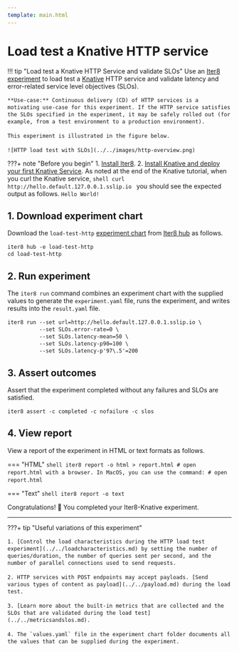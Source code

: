 ```yaml
---
template: main.html
---
```


# Load test a Knative HTTP service

!!! tip "Load test a Knative HTTP Service and validate SLOs"
    Use an [Iter8 experiment](../../../../getting-started/concepts.md#what-is-an-iter8-experiment) to load test a [Knative](https://knative.dev/) HTTP service and validate latency and error-related service level objectives (SLOs).

    **Use-case:** Continuous delivery (CD) of HTTP services is a motivating use-case for this experiment. If the HTTP service satisfies the SLOs specified in the experiment, it may be safely rolled out (for example, from a test environment to a production environment).
    
    This experiment is illustrated in the figure below.

    ![HTTP load test with SLOs](../../images/http-overview.png)


???+ note "Before you begin"
    1. [Install Iter8](../../../../getting-started/install.md).
    2. [Install Knative and deploy your first Knative Service](https://knative.dev/docs/getting-started/first-service/). As noted at the end of the Knative tutorial, when you curl the Knative service,
    ```shell
    curl http://hello.default.127.0.0.1.sslip.io
    ```
    you should see the expected output as follows.
    ```
    Hello World!
    ```


## 1. Download experiment chart
Download the `load-test-http` [experiment chart](../../../../getting-started/concepts.md#experiment-chart) from [Iter8 hub](../../../../getting-started/concepts.md#iter8-hub) as follows.

```shell
iter8 hub -e load-test-http
cd load-test-http
```

## 2. Run experiment
The `iter8 run` command combines an experiment chart with the supplied values to generate the `experiment.yaml` file, runs the experiment, and writes results into the `result.yaml` file.

```shell
iter8 run --set url=http://hello.default.127.0.0.1.sslip.io \
          --set SLOs.error-rate=0 \
          --set SLOs.latency-mean=50 \
          --set SLOs.latency-p90=100 \
          --set SLOs.latency-p'97\.5'=200
```

## 3. Assert outcomes
Assert that the experiment completed without any failures and SLOs are satisfied.

```shell
iter8 assert -c completed -c nofailure -c slos
```

## 4. View report
View a report of the experiment in HTML or text formats as follows.

=== "HTML"
    ```shell
    iter8 report -o html > report.html
    # open report.html with a browser. In MacOS, you can use the command:
    # open report.html
    ```

=== "Text"
    ```shell
    iter8 report -o text
    ```

Congratulations! :tada: You completed your Iter8-Knative experiment.

***

???+ tip "Useful variations of this experiment"

    1. [Control the load characteristics during the HTTP load test experiment](../../loadcharacteristics.md) by setting the number of queries/duration, the number of queries sent per second, and the number of parallel connections used to send requests.

    2. HTTP services with POST endpoints may accept payloads. [Send various types of content as payload](../../payload.md) during the load test.

    3. [Learn more about the built-in metrics that are collected and the SLOs that are validated during the load test](../../metricsandslos.md).
    
    4. The `values.yaml` file in the experiment chart folder documents all the values that can be supplied during the experiment.

